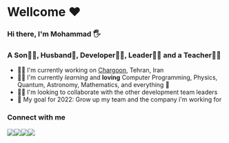 # Wellcome ♥

### Hi there, I'm Mohammad 🖐

### A Son🦸‍♂️, Husband🧔, Developer👨‍💻, Leader👨‍⚖️ and a Teacher👨‍🏫

- 👨‍🏭 I'm currently working on [Chargoon](https://www.chargoon.com/), Tehran, Iran
- 👨‍🎓 I'm currently _learning_ and **loving** Computer Programming, Physics, Quantum, Astronomy, Mathematics, and everything 🤣
- 👯‍♀️ I'm looking to collaborate with the other development team leaders
- 🥅 My goal for 2022: Grow up my team and the company i'm working for

### Connect with me

[<img src="https://img.icons8.com/fluency-systems-regular/48/000000/linkedin.png"/>](https://www.linkedin.com/in/mirmostafa/)[<img src="https://img.icons8.com/fluency-systems-regular/48/000000/github.png"/>](https://github.com/mirmostafa)[<img src="https://img.icons8.com/fluency-systems-regular/48/000000/instagram-new--v2.png"/>](https://www.instagram.com/mirmostafa3/)[<img src="https://img.icons8.com/fluency-systems-regular/48/000000/twitter.png"/>](https://twitter.com/_mirmostafa_)
